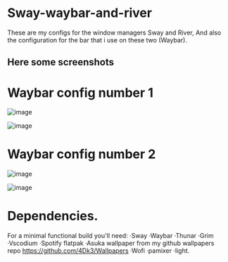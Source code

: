 # Sway-waybar-and-river

These are my configs for the window managers Sway and River, And also the configuration for the bar that i use on these two (Waybar).

## Here some screenshots

# Waybar config number 1

![image](https://user-images.githubusercontent.com/82821885/174500737-19773131-49ac-496f-bc6e-0f621b8ce817.png)

![image](https://user-images.githubusercontent.com/82821885/174500802-88a79d29-7683-41ce-b301-a0e58631dedf.png)

# Waybar config number 2
![image](https://user-images.githubusercontent.com/82821885/175699377-44fd646b-d999-427d-9d4e-196bd9685420.png)

![image](https://user-images.githubusercontent.com/82821885/175706099-89a161df-0eec-4dce-a574-4656777b77cf.png)

# Dependencies.
For a minimal functional build you'll need: 
·Sway
·Waybar
·Thunar
·Grim
·Vscodium
·Spotify flatpak
·Asuka wallpaper from my github wallpapers repo https://github.com/4Dk3/Wallpapers
·Wofi 
·pamixer 
·light.
